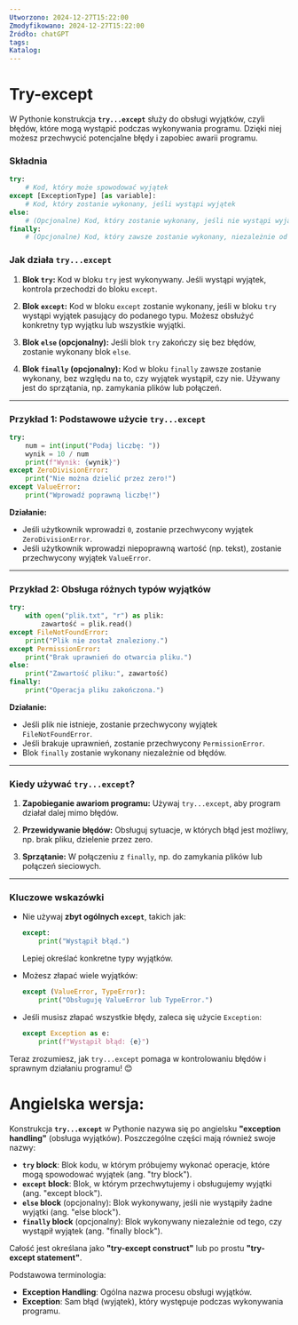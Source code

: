```yaml
---
Utworzono: 2024-12-27T15:22:00
Zmodyfikowano: 2024-12-27T15:22:00
Źródło: chatGPT
tags: 
Katalog:
---
```

# Try-except

W Pythonie konstrukcja **`try...except`** służy do obsługi wyjątków, czyli błędów, które mogą wystąpić podczas wykonywania programu. Dzięki niej możesz przechwycić potencjalne błędy i zapobiec awarii programu.

### Składnia

```python
try:
    # Kod, który może spowodować wyjątek
except [ExceptionType] [as variable]:
    # Kod, który zostanie wykonany, jeśli wystąpi wyjątek
else:
    # (Opcjonalne) Kod, który zostanie wykonany, jeśli nie wystąpi wyjątek
finally:
    # (Opcjonalne) Kod, który zawsze zostanie wykonany, niezależnie od tego, czy wyjątek wystąpił, czy nie
```

### Jak działa `try...except`

1. **Blok `try`:**
   Kod w bloku `try` jest wykonywany. Jeśli wystąpi wyjątek, kontrola przechodzi do bloku `except`.

2. **Blok `except`:**
   Kod w bloku `except` zostanie wykonany, jeśli w bloku `try` wystąpi wyjątek pasujący do podanego typu. Możesz obsłużyć konkretny typ wyjątku lub wszystkie wyjątki.

3. **Blok `else` (opcjonalny):**
   Jeśli blok `try` zakończy się bez błędów, zostanie wykonany blok `else`.

4. **Blok `finally` (opcjonalny):**
   Kod w bloku `finally` zawsze zostanie wykonany, bez względu na to, czy wyjątek wystąpił, czy nie. Używany jest do sprzątania, np. zamykania plików lub połączeń.

---

### Przykład 1: Podstawowe użycie `try...except`
```python
try:
    num = int(input("Podaj liczbę: "))
    wynik = 10 / num
    print(f"Wynik: {wynik}")
except ZeroDivisionError:
    print("Nie można dzielić przez zero!")
except ValueError:
    print("Wprowadź poprawną liczbę!")
```

**Działanie:**
- Jeśli użytkownik wprowadzi `0`, zostanie przechwycony wyjątek `ZeroDivisionError`.
- Jeśli użytkownik wprowadzi niepoprawną wartość (np. tekst), zostanie przechwycony wyjątek `ValueError`.

---

### Przykład 2: Obsługa różnych typów wyjątków
```python
try:
    with open("plik.txt", "r") as plik:
        zawartość = plik.read()
except FileNotFoundError:
    print("Plik nie został znaleziony.")
except PermissionError:
    print("Brak uprawnień do otwarcia pliku.")
else:
    print("Zawartość pliku:", zawartość)
finally:
    print("Operacja pliku zakończona.")
```

**Działanie:**
- Jeśli plik nie istnieje, zostanie przechwycony wyjątek `FileNotFoundError`.
- Jeśli brakuje uprawnień, zostanie przechwycony `PermissionError`.
- Blok `finally` zostanie wykonany niezależnie od błędów.

---

### Kiedy używać `try...except`?

1. **Zapobieganie awariom programu:** 
   Używaj `try...except`, aby program działał dalej mimo błędów.
   
2. **Przewidywanie błędów:**
   Obsługuj sytuacje, w których błąd jest możliwy, np. brak pliku, dzielenie przez zero.

3. **Sprzątanie:**
   W połączeniu z `finally`, np. do zamykania plików lub połączeń sieciowych.

---

### Kluczowe wskazówki

- Nie używaj **zbyt ogólnych `except`**, takich jak:
  ```python
  except:
      print("Wystąpił błąd.")
  ```
  Lepiej określać konkretne typy wyjątków.

- Możesz złapać wiele wyjątków:
  ```python
  except (ValueError, TypeError):
      print("Obsługuję ValueError lub TypeError.")
  ```

- Jeśli musisz złapać wszystkie błędy, zaleca się użycie `Exception`:
  ```python
  except Exception as e:
      print(f"Wystąpił błąd: {e}")
  ```

Teraz zrozumiesz, jak `try...except` pomaga w kontrolowaniu błędów i sprawnym działaniu programu! 😊

# Angielska wersja:

Konstrukcja **`try...except`** w Pythonie nazywa się po angielsku **"exception handling"** (obsługa wyjątków). Poszczególne części mają również swoje nazwy:

- **`try` block**: Blok kodu, w którym próbujemy wykonać operacje, które mogą spowodować wyjątek (ang. "try block").
- **`except` block**: Blok, w którym przechwytujemy i obsługujemy wyjątki (ang. "except block").
- **`else` block** (opcjonalny): Blok wykonywany, jeśli nie wystąpiły żadne wyjątki (ang. "else block").
- **`finally` block** (opcjonalny): Blok wykonywany niezależnie od tego, czy wystąpił wyjątek (ang. "finally block").

Całość jest określana jako **"try-except construct"** lub po prostu **"try-except statement"**.

Podstawowa terminologia:

- **Exception Handling**: Ogólna nazwa procesu obsługi wyjątków.
- **Exception**: Sam błąd (wyjątek), który występuje podczas wykonywania programu.